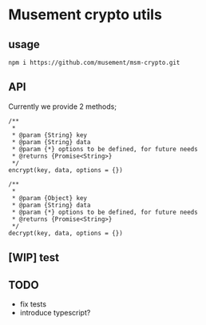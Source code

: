 # Musement crypto utils

## usage

```
npm i https://github.com/musement/msm-crypto.git
```

## API

Currently we provide 2 methods;

```
/**
 *
 * @param {String} key
 * @param {String} data
 * @param {*} options to be defined, for future needs
 * @returns {Promise<String>}
 */
encrypt(key, data, options = {})
```

```
/**
 *
 * @param {Object} key
 * @param {String} data
 * @param {*} options to be defined, for future needs
 * @returns {Promise<String>}
 */
decrypt(key, data, options = {})
```

## [WIP] test


## TODO

* fix tests
* introduce typescript?
